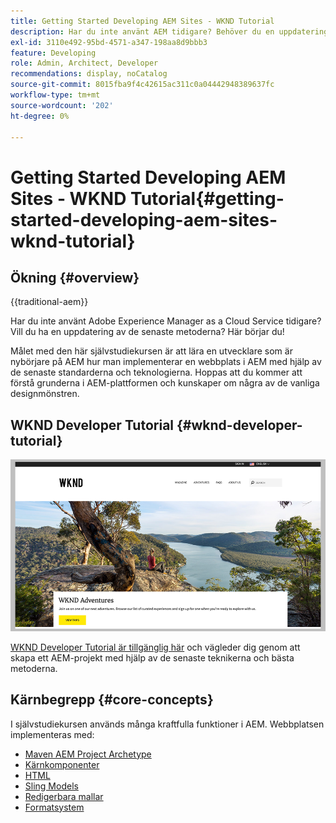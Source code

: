 ```yaml
---
title: Getting Started Developing AEM Sites - WKND Tutorial
description: Har du inte använt AEM tidigare? Behöver du en uppdatering av bästa praxis? Här börjar du! Målet med den här självstudiekursen är att lära en utvecklare som är nybörjare på AEM hur man implementerar en webbplats i AEM med hjälp av de senaste standarderna och teknologierna.
exl-id: 3110e492-95bd-4571-a347-198aa8d9bbb3
feature: Developing
role: Admin, Architect, Developer
recommendations: display, noCatalog
source-git-commit: 8015fba9f4c42615ac311c0a04442948389637fc
workflow-type: tm+mt
source-wordcount: '202'
ht-degree: 0%

---
```



# Getting Started Developing AEM Sites - WKND Tutorial{#getting-started-developing-aem-sites-wknd-tutorial}

## Ökning {#overview}

{{traditional-aem}}

Har du inte använt Adobe Experience Manager as a Cloud Service tidigare? Vill du ha en uppdatering av de senaste metoderna? Här börjar du!

Målet med den här självstudiekursen är att lära en utvecklare som är nybörjare på AEM hur man implementerar en webbplats i AEM med hjälp av de senaste standarderna och teknologierna. Hoppas att du kommer att förstå grunderna i AEM-plattformen och kunskaper om några av de vanliga designmönstren.

## WKND Developer Tutorial {#wknd-developer-tutorial}

![WKND](assets/wknd-tutorial-homepage.png)

[WKND Developer Tutorial är tillgänglig här](https://experienceleague.adobe.com/docs/experience-manager-learn/getting-started-wknd-tutorial-develop/overview.html) och vägleder dig genom att skapa ett AEM-projekt med hjälp av de senaste teknikerna och bästa metoderna.

## Kärnbegrepp {#core-concepts}

I självstudiekursen används många kraftfulla funktioner i AEM. Webbplatsen implementeras med:

* [Maven AEM Project Archetype](https://experienceleague.adobe.com/docs/experience-manager-core-components/using/developing/archetype/overview.html)
* [Kärnkomponenter](https://experienceleague.adobe.com/docs/experience-manager-core-components/using/introduction.html)
* [HTML](https://experienceleague.adobe.com/docs/experience-manager-htl/using/getting-started/getting-started.html)
* [Sling Models](https://sling.apache.org/documentation/bundles/models.html)
* [Redigerbara mallar](https://experienceleague.adobe.com/docs/experience-manager-learn/sites/page-authoring/template-editor-feature-video-use.html)
* [Formatsystem](https://experienceleague.adobe.com/docs/experience-manager-learn/sites/page-authoring/style-system-feature-video-use.html)
